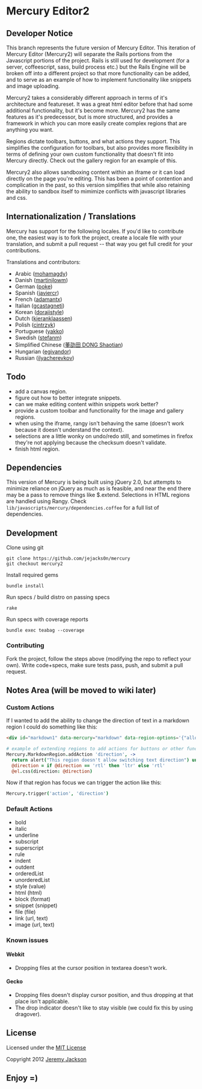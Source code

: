 Mercury Editor2
===============

## Developer Notice

This branch represents the future version of Mercury Editor. This iteration of Mercury Editor (Mercury2) will separate the Rails portions from the Javascript portions of the project. Rails is still used for development (for a server, coffeescript, sass, build process etc.) but the Rails Engine will be broken off into a different project so that more functionality can be added, and to serve as an example of how to implement functionality like snippets and image uploading.

Mercury2 takes a considerably different approach in terms of it's architecture and featureset. It was a great html editor before that had some additional functionality, but it's become more. Mercury2 has the same features as it's predecessor, but is more structured, and provides a framework in which you can more easily create complex regions that are anything you want.

Regions dictate toolbars, buttons, and what actions they support. This simplifies the configuration for toolbars, but also provides more flexibility in terms of defining your own custom functionality that doesn't fit into Mercury directly. Check out the gallery region for an example of this.

Mercury2 also allows sandboxing content within an iframe or it can load directly on the page you're editing. This has been a point of contention and complication in the past, so this version simplifies that while also retaining the ability to sandbox itself to mimimize conflicts with javascript libraries and css.


## Internationalization / Translations

Mercury has support for the following locales.  If you'd like to contribute one, the easiest way is to fork the project,
create a locale file with your translation, and submit a pull request -- that way you get full credit for your
contributions.

Translations and contributors:
- Arabic ([mohamagdy](https://github.com/mohamagdy))
- Danish ([martinjlowm](https://github.com/martinjlowm))
- German ([poke](https://github.com/poke))
- Spanish ([javiercr](https://github.com/javiercr))
- French ([adamantx](https://github.com/adamantx))
- Italian ([gcastagneti](https://github.com/gcastagnet))
- Korean ([dorajistyle](https://github.com/dorajistyle))
- Dutch ([kieranklaassen](https://github.com/kieranklaassen))
- Polish ([cintrzyk](https://github.com/cintrzyk))
- Portuguese ([yakko](https://github.com/yakko))
- Swedish ([stefanm](https://github.com/stefanm))
- Simplified Chinese ([董劭田 DONG Shaotian](https://github.com/richarddong))
- Hungarian ([egivandor](https://github.com/egivandor))
- Russian ([ilyacherevkov](https://github.com/ilyacherevkov))


## Todo

- add a canvas region.
- figure out how to better integrate snippets.
- can we make editing content within snippets work better?
- provide a custom toolbar and functionality for the image and gallery regions.
- when using the iframe, rangy isn't behaving the same (doesn't work because it doesn't understand the context).
- selections are a little wonky on undo/redo still, and sometimes in firefox they're not applying because the checksum doesn't validate.
- finish html region.


## Dependencies

This version of Mercury is being built using jQuery 2.0, but attempts to minimize reliance on jQuery as much as is feasible, and near the end there may be a pass to remove things like $.extend. Selections in HTML regions are handled using Rangy. Check `lib/javascripts/mercury/dependencies.coffee` for a full list of dependencies.


## Development

Clone using git
```shell
git clone https://github.com/jejacks0n/mercury
git checkout mercury2
```

Install required gems
```shell
bundle install
```

Run specs / build distro on passing specs
```shell
rake
```

Run specs with coverage reports
```shell
bundle exec teabag --coverage
```

### Contributing

Fork the project, follow the steps above (modifying the repo to reflect your own). Write code+specs, make sure tests pass, push, and submit a pull request.


## Notes Area (will be moved to wiki later)

### Custom Actions

If I wanted to add the ability to change the direction of text in a markdown region I could do something like this:

```html
<div id="markdown1" data-mercury="markdown" data-region-options='{"allowDirection": true}'>
```

```coffeescript
# example of extending regions to add actions for buttons or other functionality.
Mercury.MarkdownRegion.addAction 'direction', ->
  return alert("This region doesn't allow switching text direction") unless @allowDirection
  @direction = if @direction == 'rtl' then 'ltr' else 'rtl'
  @el.css(direction: @direction)
```

Now if that region has focus we can trigger the action like this:

```coffeescript
Mercury.trigger('action', 'direction')
```

### Default Actions

- bold
- italic
- underline
- subscript
- superscript
- rule
- indent
- outdent
- orderedList
- unorderedList
- style (value)
- html (html)
- block (format)
- snippet (snippet)
- file (file)
- link (url, text)
- image (url, text)


### Known issues

#### Webkit

- Dropping files at the cursor position in textarea doesn't work.

#### Gecko

- Dropping files doesn't display cursor position, and thus dropping at that place isn't applicable.
- The drop indicator doesn't like to stay visible (we could fix this by using dragover).


## License

Licensed under the [MIT License](http://opensource.org/licenses/mit-license.php)

Copyright 2012 [Jeremy Jackson](https://github.com/jejacks0n)


## Enjoy =)
